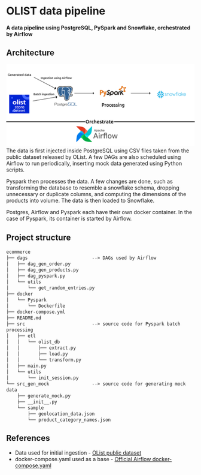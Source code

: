 # OLIST data pipeline
**A data pipeline using PostgreSQL, PySpark and Snowflake, orchestrated by Airflow**

## Architecture
![Architecture pipeline](/etl_diagram.png)
The data is first injected inside PostgreSQL using CSV files taken from the public dataset released by OList. A few DAGs are also scheduled using Airflow to run periodically, inserting mock data generated using Python scripts.


Pyspark then processes the data. A few changes are done, such as transforming the database to resemble a snowflake schema, dropping unnecessary or duplicate columns, and computing the dimensions of the products into volume.
The data is then loaded to Snowflake.

Postgres, Airflow and Pyspark each have their own docker container. In the case of Pyspark, its container is started by Airflow.


## Project structure
```
ecommerce
├── dags                        --> DAGs used by Airflow 
│   ├── dag_gen_order.py
│   ├── dag_gen_products.py
│   ├── dag_pyspark.py
│   └── utils
│       └── get_random_entries.py
├── docker
│   └── Pyspark
│       └── Dockerfile
├── docker-compose.yml
├── README.md
├── src                         --> source code for Pyspark batch processing
│   ├── etl
│   │   └── olist_db
│   │       ├── extract.py
│   │       ├── load.py
│   │       └── transform.py
│   ├── main.py
│   └── utils
│       └── init_session.py
└── src_gen_mock                --> source code for generating mock data
    ├── generate_mock.py
    ├── __init__.py
    └── sample
        ├── geolocation_data.json
        └── product_category_names.json
```
## References
- Data used for initial ingestion - [OList public dataset](https://www.kaggle.com/datasets/olistbr/brazilian-ecommerce)
- docker-compose.yaml used as a base - [Official Airflow docker-compose.yaml](https://airflow.apache.org/docs/apache-airflow/stable/howto/docker-compose/index.html)